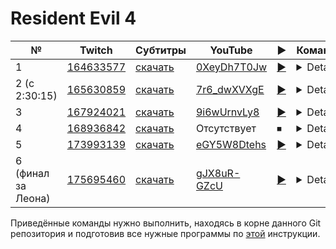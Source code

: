 # Resident Evil 4

| № | Twitch | Субтитры | YouTube | ▶ | Команда |
| --- | --- | --- | --- | --- | --- |
| 1 | [164633577](https://www.twitch.tv/videos/164633577) | [скачать](../chats/v164633577.ass) | [0XeyDh7T0Jw](https://www.youtube.com/watch?v=0XeyDh7T0Jw) | [▶](../src/player.html?v=0XeyDh7T0Jw&s=164633577) | <details>`mpv --sub-file chats/v164633577.ass ytdl://0XeyDh7T0Jw`</details> |
| 2 (с 2:30:15) | [165630859](https://www.twitch.tv/videos/165630859) | [скачать](../chats/v165630859.ass) | [7r6_dwXVXgE](https://www.youtube.com/watch?v=7r6_dwXVXgE) | [▶](../src/player.html?v=7r6_dwXVXgE&s=165630859) | <details>`mpv --sub-file chats/v165630859.ass ytdl://7r6_dwXVXgE`</details> |
| 3 | [167924021](https://www.twitch.tv/videos/167924021) | [скачать](../chats/v167924021.ass) | [9i6wUrnvLy8](https://www.youtube.com/watch?v=9i6wUrnvLy8) | [▶](../src/player.html?v=9i6wUrnvLy8&s=167924021) | <details>`mpv --sub-file chats/v167924021.ass ytdl://9i6wUrnvLy8`</details> |
| 4 | [168936842](https://www.twitch.tv/videos/168936842) | [скачать](../chats/v168936842.ass) | Отсутствует | ⏹ | <details>`streamlink -p "mpv --sub-file chats/v168936842.ass" --player-passthrough hls twitch.tv/videos/168936842 best`</details> |
| 5 | [173993139](https://www.twitch.tv/videos/173993139) | [скачать](../chats/v173993139.ass) | [eGY5W8Dtehs](https://www.youtube.com/watch?v=eGY5W8Dtehs) | [▶](../src/player.html?v=eGY5W8Dtehs&s=173993139) | <details>`mpv --sub-file chats/v173993139.ass ytdl://eGY5W8Dtehs`</details> |
| 6 (финал за Леона) | [175695460](https://www.twitch.tv/videos/175695460) | [скачать](../chats/v175695460.ass) | [gJX8uR-GZcU](https://www.youtube.com/watch?v=gJX8uR-GZcU) | [▶](../src/player.html?v=gJX8uR-GZcU&s=175695460) | <details>`mpv --sub-file chats/v175695460.ass ytdl://gJX8uR-GZcU`</details> |

Приведённые команды нужно выполнить, находясь в корне данного Git репозитория и подготовив все нужные программы по [этой](/tutorials/watch-online.md) инструкции.

